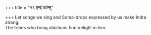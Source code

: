 +++
title = "१६ इन्द्रं वर्धन्तु"

+++
Let songs we sing and Soma-drops expressed by us make Indra strong:  
     The tribes who bring oblations find delight in him.